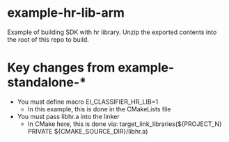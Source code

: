 # example-hr-lib-arm
Example of building SDK with hr library.  Unzip the exported contents into the root of this repo to build.

# Key changes from example-standalone-*
- You must define macro EI_CLASSIFIER_HR_LIB=1
  - In this example, this is done in the CMakeLists file
- You must pass libhr.a into the linker
  - In CMake here, this is done via: target_link_libraries(${PROJECT_N} PRIVATE ${CMAKE_SOURCE_DIR}/libhr.a)
